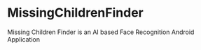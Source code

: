 # MissingChildrenFinder
Missing Children Finder is an AI based Face Recognition Android Application 
